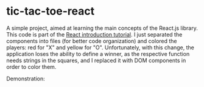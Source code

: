 # tic-tac-toe-react

A simple project, aimed at learning the main concepts of the React.js library.
This code is part of the [React introduction tutorial](https://pt-br.reactjs.org/tutorial/tutorial.html). I just separated the components into files (for better code organization) and colored the players: red for "X" and yellow for "O".
Unfortunately, with this change, the application loses the ability to define a winner, as the respective function needs strings in the squares, and I replaced it with DOM components in order to color them.

Demonstration:
